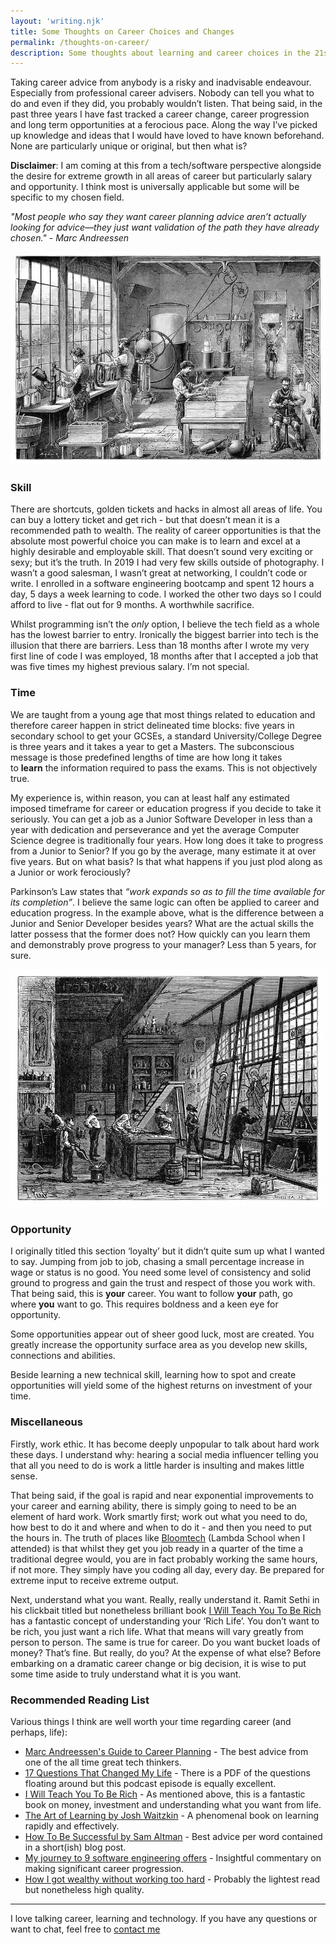 ```yaml
---
layout: 'writing.njk'
title: Some Thoughts on Career Choices and Changes
permalink: /thoughts-on-career/
description: Some thoughts about learning and career choices in the 21st Century.
---
```


Taking career advice from anybody is a risky and inadvisable endeavour. Especially from professional career advisers. Nobody can tell you what to do and even if they did, you probably wouldn’t listen. That being said, in the past three years I have fast tracked a career change, career progression and long term opportunities at a ferocious pace. Along the way I’ve picked up knowledge and ideas that I would have loved to have known beforehand. None are particularly unique or original, but then what is?

**Disclaimer**: I am coming at this from a tech/software perspective alongside the desire for extreme growth in all areas of career but particularly salary and opportunity. I think most is universally applicable but some will be specific to my chosen field.

_"Most people who say they want career planning advice aren’t actually looking for advice—they just want validation of the path they have already chosen." - Marc Andreessen_

![Workshop at a Carbonated Water Factory by Jules Férat](/assets/images/workshopatacarbonatedwaterfactory.webp 'Workshop at a Carbonated Water Factory by Jules Férat')

### Skill

There are shortcuts, golden tickets and hacks in almost all areas of life. You can buy a lottery ticket and get rich - but that doesn’t mean it is a recommended path to wealth. The reality of career opportunities is that the absolute most powerful choice you can make is to learn and excel at a highly desirable and employable skill. That doesn’t sound very exciting or sexy; but it’s the truth. In 2019 I had very few skills outside of photography. I wasn’t a good salesman, I wasn’t great at networking, I couldn’t code or write. I enrolled in a software engineering bootcamp and spent 12 hours a day, 5 days a week learning to code. I worked the other two days so I could afford to live - flat out for 9 months. A worthwhile sacrifice.

Whilst programming isn’t the *only* option, I believe the tech field as a whole has the lowest barrier to entry. Ironically the biggest barrier into tech is the illusion that there are barriers. Less than 18 months after I wrote my very first line of code I was employed, 18 months after that I accepted a job that was five times my highest previous salary. I’m not special.

### Time

We are taught from a young age that most things related to education and therefore career happen in strict delineated time blocks: five years in secondary school to get your GCSEs, a standard University/College Degree is three years and it takes a year to get a Masters. The subconscious message is those predefined lengths of time are how long it takes to **learn** the information required to pass the exams. This is not objectively true.

My experience is, within reason, you can at least half any estimated imposed timeframe for career or education progress if you decide to take it seriously. You can get a job as a Junior Software Developer in less than a year with dedication and perseverance and yet the average Computer Science degree is traditionally four years. How long does it take to progress from a Junior to Senior? If you go by the average, many estimate it at over five years. But on what basis? Is that what happens if you just plod along as a Junior or work ferociously?

Parkinson’s Law states that _“work expands so as to fill the time available for its completion”_. I believe the same logic can often be applied to career and education progress. In the example above, what is the difference between a Junior and Senior Developer besides years? What are the actual skills the latter possess that the former does not? How quickly can you learn them and demonstrably prove progress to your manager? Less than 5 years, for sure.

![Painters on Glass by Jules Férat](/assets/images/paintersonglass.webp 'Painters on Glass by Jules Férat')

### Opportunity

I originally titled this section ‘loyalty’ but it didn’t quite sum up what I wanted to say. Jumping from job to job, chasing a small percentage increase in wage or status is no good. You need some level of consistency and solid ground to progress and gain the trust and respect of those you work with. That being said, this is **your** career. You want to follow **your** path, go where **you** want to go. This requires boldness and a keen eye for opportunity.

Some opportunities appear out of sheer good luck, most are created. You greatly increase the opportunity surface area as you develop new skills, connections and abilities.

Beside learning a new technical skill, learning how to spot and create opportunities will yield some of the highest returns on investment of your time.

### Miscellaneous

Firstly, work ethic. It has become deeply unpopular to talk about hard work these days. I understand why: hearing a social media influencer telling you that all you need to do is work a little harder is insulting and makes little sense.

That being said, if the goal is rapid and near exponential improvements to your career and earning ability, there is simply going to need to be an element of hard work. Work smartly first; work out what you need to do, how best to do it and where and when to do it - and then you need to put the hours in. The truth of places like [Bloomtech](https://www.bloomtech.com/) (Lambda School when I attended) is that whilst they get you job ready in a quarter of the time a traditional degree would, you are in fact probably working the same hours, if not more. They simply have you coding all day, every day. Be prepared for extreme input to receive extreme output.

Next, understand what you want. Really, really understand it. Ramit Sethi in his clickbait titled but nonetheless brilliant book [I Will Teach You To Be Rich](https://www.amazon.co.uk/Will-Teach-You-Rich-2nd/dp/1529306582) has a fantastic concept of understanding your ‘Rich Life’. You don’t want to be rich, you just want a rich life. What that means will vary greatly from person to person. The same is true for career. Do you want bucket loads of money? That’s fine. But really, do you? At the expense of what else? Before embarking on a dramatic career change or big decision, it is wise to put some time aside to truly understand what it is you want.

### Recommended Reading List

Various things I think are well worth your time regarding career (and perhaps, life):

- [Marc Andreessen's Guide to Career Planning](https://fictivekin.github.io/pmarchive-jekyll/guide_to_career_planning_part0.html) - The best advice from one of the all time great tech thinkers.
- [17 Questions That Changed My Life](https://tim.blog/2016/12/07/testing-the-impossible-17-questions-that-changed-my-life/) - There is a PDF of the questions floating around but this podcast episode is equally excellent.
- [I Will Teach You To Be Rich](https://www.amazon.co.uk/Will-Teach-You-Rich-2nd/dp/1529306582) - As mentioned above, this is a fantastic book on money, investment and understanding what you want from life.
- [The Art of Learning by Josh Waitzkin](https://www.amazon.co.uk/Art-Learning-Journey-Optimal-Performance/dp/0743277465) - A phenomenal book on learning rapidly and effectively.
- [How To Be Successful by Sam Altman](https://blog.samaltman.com/how-to-be-successful) - Best advice per word contained in a short(ish) blog post.
- [My journey to 9 software engineering offers](https://www.utsavahuja.com/9-software-engineering-offers/) - Insightful commentary on making significant career progression.
- [How I got wealthy without working too hard](https://amaca.substack.com/p/how-i-got-wealthy-without-working?s=r) - Probably the lightest read but nonetheless high quality.

---

I love talking career, learning and technology. If you have any questions or want to chat, feel free to [contact me](./about)
